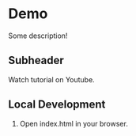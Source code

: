 # Demo
Some description!

## Subheader
Watch tutorial on Youtube.

## Local Development

1. Open index.html in your browser.